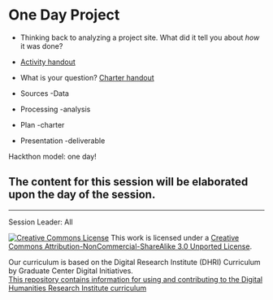  # One Day Project

* Thinking back to analyzing a project site.  What did it tell you about *how* it was done? 
* [Activity handout](https://github.com/SouthernMethodistUniversity/intro/blob/master/sections/evaluate_handout.pdf) 

* What is your question?
[Charter handout](https://github.com/SouthernMethodistUniversity/intro/blob/master/sections/charters-handout.pdf) 

* Sources
-Data

* Processing
-analysis

* Plan
-charter

* Presentation 
-deliverable 

Hackthon model: one day!

## The content for this session will be elaborated upon the day of the session. 

-----
Session Leader: All

[![Creative Commons License](https://licensebuttons.net/l/by-nc-sa/3.0/88x31.png)](https://creativecommons.org/licenses/by-nc-sa/3.0/)
This work is licensed under a <a rel="license" href="http://creativecommons.org/licenses/by-nc-sa/3.0/">Creative Commons Attribution-NonCommercial-ShareAlike 3.0 Unported License</a>.

Our curriculum is based on the Digital Research Institute (DHRI) Curriculum by Graduate Center Digital Initiatives.   
[This repository contains information for using and contributing to the Digital Humanities Research Institute curriculum](https://github.com/DHRI-Curriculum/guide) 

